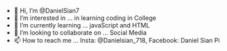- 👋 Hi, I’m @DanielSian7
- 👀 I’m interested in ... in learning coding in College
- 🌱 I’m currently learning ... javaScript and HTML
- 💞️ I’m looking to collaborate on ... Social Media
- 📫 How to reach me ... Insta: @Danielsian_718, Facebook: Daniel Sian Pi

<!---
DanielSian7/DanielSian7 is a ✨ special ✨ repository because its `README.md` (this file) appears on your GitHub profile.
You can click the Preview link to take a look at your changes.
--->
